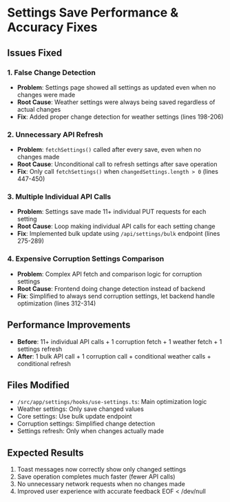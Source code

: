 # Settings Save Performance & Accuracy Fixes

## Issues Fixed

### 1. **False Change Detection** 
- **Problem**: Settings page showed all settings as updated even when no changes were made
- **Root Cause**: Weather settings were always being saved regardless of actual changes
- **Fix**: Added proper change detection for weather settings (lines 198-206)

### 2. **Unnecessary API Refresh**
- **Problem**: `fetchSettings()` called after every save, even when no changes made
- **Root Cause**: Unconditional call to refresh settings after save operation
- **Fix**: Only call `fetchSettings()` when `changedSettings.length > 0` (lines 447-450)

### 3. **Multiple Individual API Calls**
- **Problem**: Settings save made 11+ individual PUT requests for each setting
- **Root Cause**: Loop making individual API calls for each setting change
- **Fix**: Implemented bulk update using `/api/settings/bulk` endpoint (lines 275-289)

### 4. **Expensive Corruption Settings Comparison**
- **Problem**: Complex API fetch and comparison logic for corruption settings
- **Root Cause**: Frontend doing change detection instead of backend
- **Fix**: Simplified to always send corruption settings, let backend handle optimization (lines 312-314)

## Performance Improvements

- **Before**: 11+ individual API calls + 1 corruption fetch + 1 weather fetch + 1 settings refresh
- **After**: 1 bulk API call + 1 corruption call + conditional weather calls + conditional refresh

## Files Modified

- `/src/app/settings/hooks/use-settings.ts`: Main optimization logic
- Weather settings: Only save changed values
- Core settings: Use bulk update endpoint  
- Corruption settings: Simplified change detection
- Settings refresh: Only when changes actually made

## Expected Results

1. Toast messages now correctly show only changed settings
2. Save operation completes much faster (fewer API calls)
3. No unnecessary network requests when no changes made
4. Improved user experience with accurate feedback
EOF < /dev/null